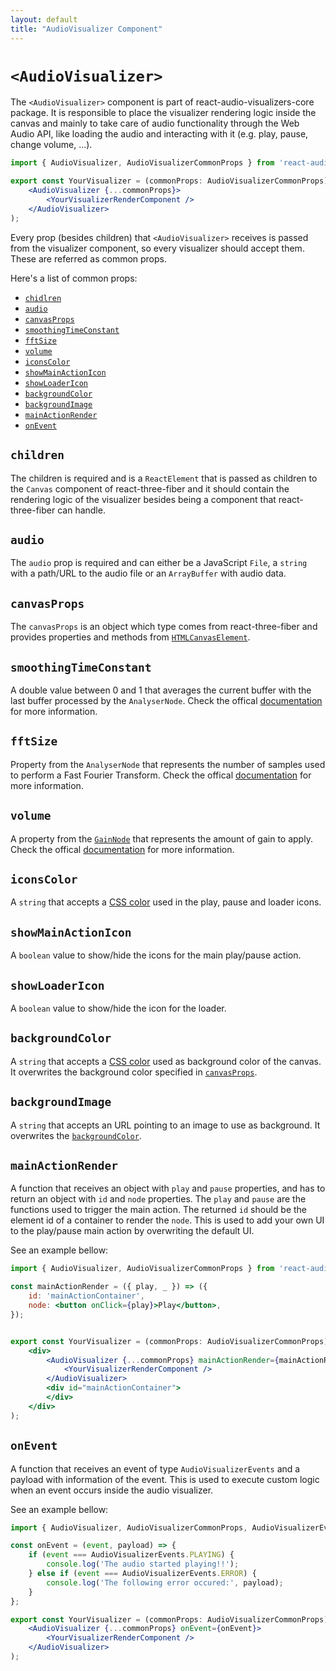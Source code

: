 ```yaml
---
layout: default
title: "AudioVisualizer Component"
---
```


# `<AudioVisualizer>`

The `<AudioVisualizer>` component is part of react-audio-visualizers-core package. It is responsible to place the visualizer rendering logic inside the canvas and mainly to take care of audio functionality through the Web Audio API, like loading the audio and interacting with it (e.g. play, pause, change volume, ...).

```jsx
import { AudioVisualizer, AudioVisualizerCommonProps } from 'react-audio-visualizers-core';

export const YourVisualizer = (commonProps: AudioVisualizerCommonProps) => (
    <AudioVisualizer {...commonProps}>
        <YourVisualizerRenderComponent />
    </AudioVisualizer>
);
```

Every prop (besides children) that `<AudioVisualizer>` receives is passed from the visualizer component, so every visualizer should accept them. These are referred as common props. 

Here's a list of common props:

- [`chidlren`](#children)
- [`audio`](#audio)
- [`canvasProps`](#canvasProps)
- [`smoothingTimeConstant`](#smoothingTimeConstant)
- [`fftSize`](#fftSize)
- [`volume`](#volume)
- [`iconsColor`](#iconsColor)
- [`showMainActionIcon`](#showMainActionIcon)
- [`showLoaderIcon`](#showLoaderIcon)
- [`backgroundColor`](#backgroundColor)
- [`backgroundImage`](#backgroundImage)
- [`mainActionRender`](#mainActionRender)
- [`onEvent`](#onEvent)

## `children`

The children is required and is a `ReactElement` that is passed as children to the `Canvas` component of react-three-fiber and it should contain the rendering logic of the visualizer besides being a component that react-three-fiber can handle.

## `audio`

The `audio` prop is required and can either be a JavaScript `File`, a `string` with a path/URL to the audio file or an `ArrayBuffer` with audio data.

## `canvasProps`

The `canvasProps` is an object which type comes from react-three-fiber and provides properties and methods from [`HTMLCanvasElement`](https://developer.mozilla.org/en-US/docs/Web/API/HTMLCanvasElement).

## `smoothingTimeConstant`

A double value between 0 and 1 that averages the current buffer with the last buffer processed by the `AnalyserNode`. Check the offical [documentation](https://developer.mozilla.org/en-US/docs/Web/API/AnalyserNode/smoothingTimeConstant) for more information.

## `fftSize`

Property from the `AnalyserNode` that represents the number of samples used to perform a Fast Fourier Transform. Check the offical [documentation](https://developer.mozilla.org/en-US/docs/Web/API/AnalyserNode/fftSize) for more information.

## `volume`

A property from the [`GainNode`](https://developer.mozilla.org/en-US/docs/Web/API/GainNode) that represents the amount of gain to apply. Check the offical [documentation](https://developer.mozilla.org/en-US/docs/Web/API/GainNode/gain) for more information.

## `iconsColor`

A `string` that accepts a [CSS color](https://www.w3schools.com/css/css_colors.asp) used in the play, pause and loader icons.

## `showMainActionIcon`

A `boolean` value to show/hide the icons for the main play/pause action.

## `showLoaderIcon`

A `boolean` value to show/hide the icon for the loader.

## `backgroundColor`

A `string` that accepts a [CSS color](https://www.w3schools.com/css/css_colors.asp) used as background color of the canvas. It overwrites the background color specified in [`canvasProps`](#canvasProps).

## `backgroundImage`

A `string` that accepts an URL pointing to an image to use as background. It overwrites the [`backgroundColor`](#backgroundColor).

## `mainActionRender`

A function that receives an object with `play` and `pause` properties, and has to return an object with `id` and `node` properties. The `play` and `pause` are the functions used to trigger the main action. The returned `id` should be the element id of a container to render the `node`. This is used to add your own UI to the play/pause main action by overwriting the default UI.

See an example bellow:


```jsx
import { AudioVisualizer, AudioVisualizerCommonProps } from 'react-audio-visualizers-core';

const mainActionRender = ({ play, _ }) => ({
    id: 'mainActionContainer',
    node: <button onClick={play}>Play</button>,
});


export const YourVisualizer = (commonProps: AudioVisualizerCommonProps) => (
    <div>
        <AudioVisualizer {...commonProps} mainActionRender={mainActionRender}>
            <YourVisualizerRenderComponent />
        </AudioVisualizer>
        <div id="mainActionContainer">
        </div>
    </div>
);
```

## `onEvent`

A function that receives an event of type `AudioVisualizerEvents` and a payload with information of the event. This is used to execute custom logic when an event occurs inside the audio visualizer.

See an example bellow:


```jsx
import { AudioVisualizer, AudioVisualizerCommonProps, AudioVisualizerEvents } from 'react-audio-visualizers-core';

const onEvent = (event, payload) => {
    if (event === AudioVisualizerEvents.PLAYING) {
        console.log('The audio started playing!!');
    } else if (event === AudioVisualizerEvents.ERROR) {
        console.log('The following error occured:', payload);
    } 
};

export const YourVisualizer = (commonProps: AudioVisualizerCommonProps) => (
    <AudioVisualizer {...commonProps} onEvent={onEvent}>
        <YourVisualizerRenderComponent />
    </AudioVisualizer>
);
```